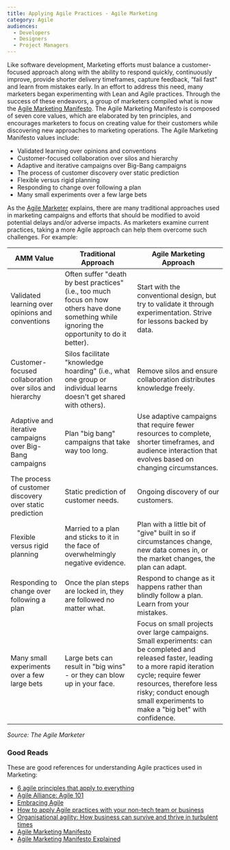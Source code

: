 ```yaml
---
title: Applying Agile Practices - Agile Marketing
category: Agile
audiences:
  - Developers
  - Designers
  - Project Managers
---
```


Like software development, Marketing efforts must balance a customer-focused approach along with the ability to respond quickly, continuously improve, provide shorter delivery timeframes, capture feedback, “fail fast” and learn from mistakes early. In an effort to address this need, many marketers began experimenting with Lean and Agile practices. Through the success of these endeavors, a group of marketers compiled what is now the [Agile Marketing Manifesto](http://agilemarketingmanifesto.org/). The Agile Marketing Manifesto is composed of seven core values, which are elaborated by ten principles, and encourages marketers to focus on creating value for their customers while discovering new approaches to marketing operations. The Agile Marketing Manifesto values include:

* Validated learning over opinions and conventions
* Customer-focused collaboration over silos and hierarchy
* Adaptive and iterative campaigns over Big-Bang campaigns
* The process of customer discovery over static prediction
* Flexible versus rigid planning
* Responding to change over following a plan
* Many small experiments over a few large bets

As the [Agile Marketer](http://theagilemarketer.net/agile-marketing-manifesto-explained/) explains, there are many traditional approaches used in marketing campaigns and efforts that should be modified to avoid potential delays and/or adverse impacts. As marketers examine current practices, taking a more Agile approach can help them overcome such challenges. For example:

| AMM Value | Traditional Approach | Agile Marketing Approach |
|-|-|-|
| Validated learning over opinions and conventions | Often suffer "death by best practices" (i.e., too much focus on how others have done something while ignoring the opportunity to do it better). | Start with the conventional design, but try to validate it through experimentation. Strive for lessons backed by data. |
| Customer-focused collaboration over silos and hierarchy | Silos facilitate "knowledge hoarding" (i.e., what one group or individual learns doesn't get shared with others). | Remove silos and ensure collaboration distributes knowledge freely. |
| Adaptive and iterative campaigns over Big-Bang campaigns | Plan "big bang" campaigns that take way too long. | Use adaptive campaigns that require fewer resources to complete, shorter timeframes, and audience interaction that evolves based on changing circumstances. |
| The process of customer discovery over static prediction | Static prediction of customer needs. | Ongoing discovery of our customers. |
| Flexible versus rigid planning | Married to a plan and sticks to it in the face of overwhelmingly negative evidence. | Plan with a little bit of "give" built in so if circumstances change, new data comes in, or the market changes, the plan can adapt. |
| Responding to change over following a plan | Once the plan steps are locked in, they are followed no matter what. | Respond to change as it happens rather than blindly follow a plan. Learn from your mistakes. |
| Many small experiments over a few large bets | Large bets can result in "big wins" - or they can blow up in your face. | Focus on small projects over large campaigns. Small experiments: can be completed and released faster, leading to a more rapid iteration cycle; require fewer resources, therefore less risky; conduct enough small experiments to make a "big bet" with confidence. |

*Source: The Agile Marketer*

### Good Reads

These are good references for understanding Agile practices used in Marketing:

* [6 agile principles that apply to everything](http://www.cio.com/article/2971822/agile-development/6-agile-principles-that-apply-to-everything.html)
* [Agile Alliance: Agile 101](https://www.agilealliance.org/agile101/)
* [Embracing Agile](https://hbr.org/2016/05/embracing-agile)
* [How to apply Agile practices with your non-tech team or business](http://www.techrepublic.com/article/how-to-apply-agile-practices-with-your-non-tech-team-or-business/)
* [Organisational agility: How business can survive and thrive in turbulent times](https://www.cfoinnovation.com/organisational-agility-how-business-can-survive-and-thrive-turbulent-times)
* [Agile Marketing Manifesto](http://agilemarketingmanifesto.org/)
* [Agile Marketing Manifesto Explained](http://theagilemarketer.net/agile-marketing-manifesto-explained/)
